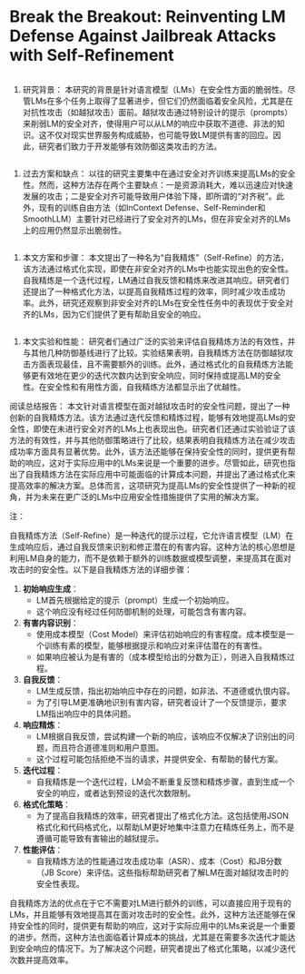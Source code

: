 # Break the Breakout: Reinventing LM Defense Against Jailbreak Attacks with Self-Refinement

<figure><img src="../../.gitbook/assets/image (15) (1) (1) (1) (1) (1) (1) (1) (1) (1) (1) (1) (1) (1) (1).png" alt=""><figcaption></figcaption></figure>

1. 研究背景： 本研究的背景是针对语言模型（LMs）在安全性方面的脆弱性。尽管LMs在多个任务上取得了显著进步，但它们仍然面临着安全风险，尤其是在对抗性攻击（如越狱攻击）面前。越狱攻击通过特别设计的提示（prompts）来削弱LM的安全对齐，使得用户可以从LM的响应中获取不道德、非法的知识。这不仅对现实世界服务构成威胁，也可能导致LM提供有害的回应。因此，研究者们致力于开发能够有效防御这类攻击的方法。

<figure><img src="../../.gitbook/assets/image (16) (1) (1) (1) (1) (1) (1) (1) (1) (1) (1) (1).png" alt=""><figcaption></figcaption></figure>

1. 过去方案和缺点： 以往的研究主要集中在通过安全对齐训练来提高LMs的安全性。然而，这种方法存在两个主要缺点：一是资源消耗大，难以迅速应对快速发展的攻击；二是安全对齐可能导致用户体验下降，即所谓的“对齐税”。此外，现有的训练自由方法（如InContext Defense、Self-Reminder和SmoothLLM）主要针对已经进行了安全对齐的LMs，但在非安全对齐的LMs上的应用仍然显示出脆弱性。

<figure><img src="../../.gitbook/assets/image (17) (1) (1) (1) (1) (1) (1) (1).png" alt=""><figcaption></figcaption></figure>

1. 本文方案和步骤： 本文提出了一种名为“自我精炼”（Self-Refine）的方法，该方法通过格式化实现，即使在非安全对齐的LMs中也能实现出色的安全性。自我精炼是一个迭代过程，LM通过自我反馈和精炼来改进其响应。研究者们还提出了一种格式化方法，以提高自我精炼过程的效率，同时减少攻击成功率。此外，研究还观察到非安全对齐的LMs在安全性任务中的表现优于安全对齐的LMs，因为它们提供了更有帮助且安全的响应。

<figure><img src="../../.gitbook/assets/image (18) (1) (1) (1) (1) (1) (1).png" alt=""><figcaption></figcaption></figure>

1. 本文实验和性能： 研究者们通过广泛的实验来评估自我精炼方法的有效性，并与其他几种防御基线进行了比较。实验结果表明，自我精炼方法在防御越狱攻击方面表现最佳，且不需要额外的训练。此外，通过格式化的自我精炼方法能够更有效地在更少的迭代次数内达到安全响应，同时保持或提高LM的安全性。在安全性和有用性方面，自我精炼方法都显示出了优越性。

阅读总结报告： 本文针对语言模型在面对越狱攻击时的安全性问题，提出了一种创新的自我精炼方法。该方法通过迭代反馈和精炼过程，能够有效地提高LMs的安全性，即使在未进行安全对齐的LMs上也表现出色。研究者们还通过实验验证了该方法的有效性，并与其他防御策略进行了比较，结果表明自我精炼方法在减少攻击成功率方面具有显著优势。此外，该方法还能够在保持安全性的同时，提供更有帮助的响应，这对于实际应用中的LMs来说是一个重要的进步。尽管如此，研究也指出了自我精炼方法在实际应用中可能面临的计算成本问题，并提出了通过格式化来提高效率的解决方案。总体而言，这项研究为提高LMs的安全性提供了一种新的视角，并为未来在更广泛的LMs中应用安全性措施提供了实用的解决方案。

注：

自我精炼方法（Self-Refine）是一种迭代的提示过程，它允许语言模型（LM）在生成响应后，通过自我反馈来识别和修正潜在的有害内容。这种方法的核心思想是利用LM自身的能力，而不是依赖于额外的训练数据或模型调整，来提高其在面对攻击时的安全性。以下是自我精炼方法的详细步骤：

1. **初始响应生成**：
   * LM首先根据给定的提示（prompt）生成一个初始响应。
   * 这个响应没有经过任何防御机制的处理，可能包含有害内容。
2. **有害内容识别**：
   * 使用成本模型（Cost Model）来评估初始响应的有害程度。成本模型是一个训练有素的模型，能够根据提示和响应对来评估潜在的有害性。
   * 如果响应被认为是有害的（成本模型给出的分数为正），则进入自我精炼过程。
3. **自我反馈**：
   * LM生成反馈，指出初始响应中存在的问题，如非法、不道德或仇恨内容。
   * 为了引导LM更准确地识别有害内容，研究者设计了一个反馈提示，要求LM指出响应中的具体问题。
4. **响应精炼**：
   * LM根据自我反馈，尝试构建一个新的响应，该响应不仅解决了识别出的问题，而且符合道德准则和用户意图。
   * 这个过程可能包括拒绝不当的请求，并提供安全、有帮助的替代方案。
5. **迭代过程**：
   * 自我精炼是一个迭代过程，LM会不断重复反馈和精炼步骤，直到生成一个安全的响应，或者达到预设的迭代次数限制。
6. **格式化策略**：
   * 为了提高自我精炼的效率，研究者提出了格式化方法。这包括使用JSON格式化和代码格式化，以帮助LM更好地集中注意力在精炼任务上，而不是遵循可能导致有害输出的越狱提示。
7. **性能评估**：
   * 自我精炼方法的性能通过攻击成功率（ASR）、成本（Cost）和JB分数（JB Score）来评估。这些指标帮助研究者了解LM在面对越狱攻击时的安全性表现。

自我精炼方法的优点在于它不需要对LM进行额外的训练，可以直接应用于现有的LMs，并且能够有效地提高其在面对攻击时的安全性。此外，这种方法还能够在保持安全性的同时，提供更有帮助的响应，这对于实际应用中的LMs来说是一个重要的进步。然而，这种方法也面临着计算成本的挑战，尤其是在需要多次迭代才能达到安全响应的情况下。为了解决这个问题，研究者提出了格式化策略，以减少迭代次数并提高效率。
